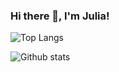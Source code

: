 ### Hi there 👋, I'm Julia!

![Top Langs](https://github-readme-stats.vercel.app/api/top-langs/?username=Dddarknight&layout=compact&hide=css,html)

![Github stats](https://github-readme-stats.vercel.app/api?username=Dddarknight&count_private=true&show_icons=true)

<!--
**Dddarknight/Dddarknight** is a ✨ _special_ ✨ repository because its `README.md` (this file) appears on your GitHub profile.

Here are some ideas to get you started:

- 🔭 I’m currently working on ...
- 🌱 I’m currently learning ...
- 👯 I’m looking to collaborate on ...
- 🤔 I’m looking for help with ...
- 💬 Ask me about ...
- 📫 How to reach me: ...
- 😄 Pronouns: ...
- ⚡ Fun fact: ...
-->
